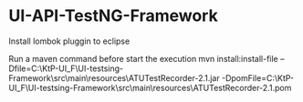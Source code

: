 # UI-API-TestNG-Framework
Install lombok pluggin to eclipse

Run a maven command before start the execution
mvn install:install-file –Dfile=C:\KtP-UI_F\UI-testsing-Framework\src\main\resources\ATUTestRecorder-2.1.jar -DpomFile=C:\KtP-UI_F\UI-testsing-Framework\src\main\resources\ATUTestRecorder-2.1.pom

